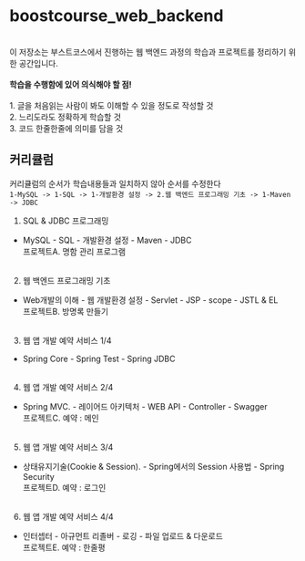 # boostcourse_web_backend
<br>
이 저장소는 부스트코스에서 진행하는 웹 백엔드 과정의 학습과 프로젝트를 정리하기 위한 공간입니다.<br><br>
<b>학습을 수행함에 있어 의식해야 할 점!</b><br><br>
1. 글을 처음읽는 사람이 봐도 이해할 수 있을 정도로 작성할 것<br>
2. 느리도라도 정확하게 학습할 것<br>
3. 코드 한줄한줄에 의미를 담을 것<br>

## 커리큘럼
커리큘럼의 순서가 학습내용들과 일치하지 않아 순서를 수정한다<br>
`1-MySQL -> 1-SQL -> 1-개발환경 설정 -> 2.웹 백엔드 프로그래밍 기초 -> 1-Maven -> JDBC`<br>

1. SQL & JDBC 프로그래밍
- MySQL  - SQL  - 개발환경 설정  - Maven  - JDBC <br>
프로젝트A. 명함 관리 프로그램<br><br>

2. 웹 백엔드 프로그래밍 기초
- Web개발의 이해  - 웹 개발환경 설정  - Servlet  - JSP  - scope  - JSTL & EL<br>
프로젝트B. 방명록 만들기<br><br>

3. 웹 앱 개발 예약 서비스 1/4
- Spring Core  - Spring Test  - Spring JDBC <br><br>

4. 웹 앱 개발 예약 서비스 2/4
- Spring MVC. - 레이어드 아키텍처  - WEB API  - Controller  - Swagger<br>
프로젝트C. 예약 : 메인<br><br>

5. 웹 앱 개발 예약 서비스 3/4
- 상태유지기술(Cookie & Session). - Spring에서의 Session 사용법  - Spring Security<br>
프로젝트D. 예약 : 로그인<br><br>

6. 웹 앱 개발 예약 서비스 4/4
- 인터셉터  - 아규먼트 리졸버  - 로깅  - 파일 업로드 & 다운로드<br>
프로젝트E. 예약 : 한줄평
